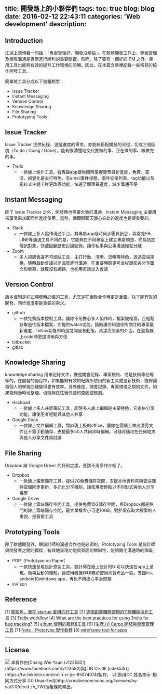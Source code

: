 title: 開發路上的小夥伴們
tags:
toc: true
blog: blog
date: 2016-02-12 22:43:11
categories: 'Web development'
description: 
---

## Introduction

江湖上流傳著一句話：「專案管理好，開發沒煩惱」。在軟體開發工作上，專案管理及團隊溝通是專案進行順利的重要關鍵。然而，除了要有一個好的 PM 之外，善用工具也能夠有效的提升工作環境的流暢。因此，在本篇文章裡紀錄一些常見的協作開發工具。

簡單將工具分成以下幾種類型：

* Issue Tracker
* Instant Messaging
* Version Control 
* Knowledge Sharing
* File Sharing
* Prototyping Tools 

## Issue Tracker

Issue Tracker 提供紀錄、追蹤進度的需求。亦能夠搭配開發的流程，切成三個區塊（To do / Doing / Done），能夠很清楚地交代要做的事、正在做的事、跟做完的事。

* Trello
	* 一款線上協作工具，有專屬app讓你隨時掌握專案最新進度，免費、靈活、視覺化是主打特色，有email事件提醒、事件安排列表、tag功能以及拖拉式主題卡片更改等功能，快速了解團員進度，減少溝通不便

## Instant Messaging

除了 Issue Tracker 之外，開發時也需要大量的溝通，Instant Messaging 主要用來釐清需求即同步進度使用。當然，偶爾聊聊天關心彼此的進度也是很重要的。

* Slack
	* 一款線上多人協作溝通平台，其專屬app隨時同步團員訊息，與常見FB、LINE等溝通工具不同的是，它能夠在不同專案上建立專屬頻道，簡易指定傳訊對象，快速回顧歷史討論紀錄，讓你私事與公事溝通輕鬆分離
* Zoom
	*  多人視訊會議不可或缺工具，主打行動、清晰、流暢等特色，透過雲端架構，隨時啟動會議以高品質進行溝通，在重要時刻更可全程錄影與分享圖文和螢幕，就算沒有網路，也能用市話加入會議


## Version Control

版本控制是程式開發時必備的工具，尤其是在團隊合作時更是重要。除了能有效的開發，同步進度更是重要的需求。

* github
	* 一款免費版本控制工具，讓你不用擔心多人協作時，檔案被覆蓋，且輕鬆存取過往版本檔案，它提供watch功能，隨時讓你知道你所關注的專案最新進度，follow功能即時追蹤開發者動態，其漂亮簡易的介面，在瀏覽線上code時更加清晰與方便
* bitbucket
* gitlab

## Knowledge Sharing

knowledge sharing 用來記錄文件，像是開會記錄、專案規格、或是技術筆記等等的。在開發的過程中，如果能夠有效的紀錄所使用的新工具或是新技術，能夠讓每個人的學習曲線變得更有效率。另外像是，開會記錄、專案規格之類的文件，如果能夠適時地整理，也能夠在往後快速的查閱或規劃。

* Hackpad
	* 一款線上多人共同筆記工具，即時多人線上編輯是主要特色，它提供分享功能，讓使用者輕鬆與其他人共享
* Google Docs
	* 一款線上文件編輯工具，類似現上板的office，讓你在雲端上做出漂亮文件且不需手動儲存，支援最多50人共同即時編輯，可隨時隨地在任何地方與他人分享文件與討論
## File Sharing

Dropbox 跟 Google Driver 的好用之處，應該不用多作介紹了。

* Dropbox
	* 一款線上檔案儲存工具，提供2G免費儲存空間，支援本地資料夾與雲端儲存空間同步更新，多元化分享機制，讓使用者輕鬆以不同形式與他人分享檔案
* Google Driver
	* 一款線上雲端儲存空間工具，提供免費15G儲存空間，與Dropbox都是熱門的線上雲端儲存空間，最大單檔大小可達10GB，對於常存取大檔案的人來說，是首要工具
## Prototyping Tools 

除了軟體開發外，跟設計師的溝通合作也是必須的。Prototyping Tools 是設計師與開發者之間的橋樑，有效地呈現功能與頁面的關聯性，能夠簡化溝通時的障礙。

* POP（Prototype on Paper）
	* 一款快速呈現設計原型工具，設計師在紙上設計的UI可以快速在app上呈現，簡易互動的機制，讓使用者操作UI宛如使用真實產品一般。支援ios、android和windows app，再也不用擔心平台問題
* InVison

## Reference

[1] [那些年，我在 startup 愛用的好工具](http://www.inside.com.tw/2015/03/02/great-tools-for-startups)
[2] [適閤創業糰隊使用的11款糰隊協作工具](http://www.hec-bang.com/tw/new/50.html)
[3] [Trello workflow](http://blog.amowu.com/2013/10/workflow.html)
[4] [What are the best practices for using Trello for bug tracking?](https://www.quora.com/What-are-the-best-practices-for-using-Trello-for-bug-tracking)
[5] [elbum 使用的服務&工具](http://roykung.com/post/70788505070/elbum-%E4%BD%BF%E7%94%A8%E7%9A%84%E6%9C%8D%E5%8B%99%E5%B7%A5%E5%85%B7)
[6] [[生產力] Carpo 開發與專案管理工具](http://androchen.logdown.com/posts/2014/03/19/productivity-carpo-development-project-management-tools) 
[7] [Note：Prototype 製作軟體](http://blog.akanelee.me/posts/260806-noteprototype-software)
[8] [wireframe tool for apps](https://designtongue.me/wireframe-tool-for-apps/)


---
## License

<img src="http://i.creativecommons.org/l/by-sa/3.0/88x31.png" style="    margin: 0;">
本著作由[Chang Wei-Yaun (v123582)](https://www.facebook.com/v123582)與[LIN CI-JIE (odek53r)](https://tw.linkedin.com/in/lin-ci-jie-85074074)製作，
以[創用CC 姓名標示-相同方式分享 3.0 Unported](http://creativecommons.org/licenses/by-sa/3.0/deed.zh_TW)授權條款釋出。
